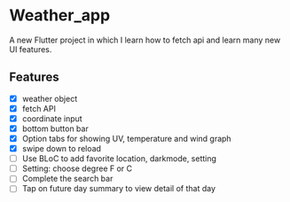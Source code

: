 # Weather_app
A new Flutter project in which I learn how to fetch api and learn many new UI features.

## Features
- [x] weather object
- [x] fetch API
- [x] coordinate input
- [x] bottom button bar
- [x] Option tabs for showing UV, temperature and wind graph
- [x] swipe down to reload
- [ ] Use BLoC to add favorite location, darkmode, setting
- [ ] Setting: choose degree F or C
- [ ] Complete the search bar
- [ ] Tap on future day summary to view detail of that day

